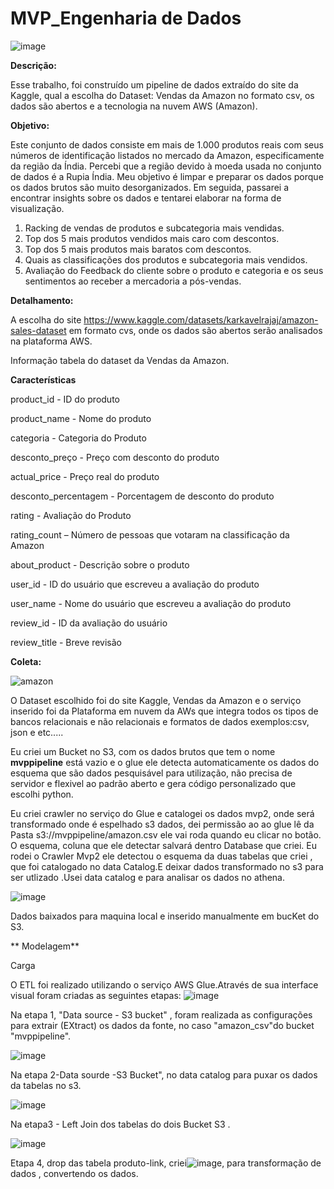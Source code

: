 # MVP_Engenharia de Dados 

![image](https://github.com/PatriciaSoaresSPereira/mvp/assets/136263539/47488a39-178b-4151-a771-770c8387057f)

**Descrição:**

Esse trabalho, foi construído um pipeline de dados extraído do site da Kaggle, qual a escolha do Dataset: Vendas da Amazon no formato csv, os dados são abertos e a tecnologia na nuvem AWS (Amazon).


**Objetivo:**

Este conjunto de dados consiste em mais de 1.000 produtos reais com seus números de identificação listados no mercado da Amazon, especificamente da região da Índia. Percebi que a região devido à moeda usada no conjunto de dados é a Rupia Índia. Meu objetivo é limpar e preparar os dados porque os dados brutos são muito desorganizados. Em seguida, passarei a encontrar insights sobre os dados e tentarei elaborar na forma de visualização.

1)   Racking de vendas de produtos e subcategoria mais vendidas.
2)   Top dos 5 mais produtos vendidos mais caro com descontos.
3)   Top dos 5 mais produtos mais baratos com descontos.
4)   Quais as classificações dos produtos e subcategoria mais vendidos. 
6)   Avaliação do Feedback do cliente sobre o produto e categoria e os seus sentimentos ao receber a mercadoria a pós-vendas.

   **Detalhamento:**
   
   A escolha do site https://www.kaggle.com/datasets/karkavelrajaj/amazon-sales-dataset em formato cvs, onde os dados são abertos serão analisados na plataforma AWS.
   
   Informação tabela do dataset da Vendas da Amazon.

 **Características**

product_id - ID do produto

product_name - Nome do produto

categoria - Categoria do Produto

desconto_preço - Preço com desconto do produto

actual_price - Preço real do produto

desconto_percentagem - Porcentagem de desconto do produto

rating - Avaliação do Produto

rating_count – Número de pessoas que votaram na classificação da Amazon

about_product - Descrição sobre o produto

user_id - ID do usuário que escreveu a avaliação do produto

user_name - Nome do usuário que escreveu a avaliação do produto

review_id - ID da avaliação do usuário

review_title - Breve revisão

**Coleta:**

![amazon](https://github.com/PatriciaSoaresSPereira/mvp/assets/136263539/797d9176-0186-4b7a-b123-8970df9fc78b)


O Dataset escolhido foi do site Kaggle, Vendas da Amazon e o serviço inserido foi da Plataforma em nuvem da AWs que integra todos os tipos de bancos relacionais e não relacionais e formatos de dados exemplos:csv, json e etc.....

Eu criei um Bucket no S3, com os dados brutos que tem o nome **mvppipeline** está vazio e o glue ele detecta automaticamente os dados do esquema   que são dados pesquisável para utilização, não precisa de servidor e flexivel ao padrão aberto e gera código personalizado que escolhi python.

Eu criei crawler no serviço do Glue e catalogei os dados mvp2, onde será transformado onde é espelhado s3 dados, dei permissão ao ao glue lê da Pasta s3://mvppipeline/amazon.csv ele vai roda quando eu clicar no botão. O esquema, coluna que ele detectar salvará dentro Database que criei.
Eu rodei o Crawler Mvp2 ele detectou o esquema da duas tabelas que criei , que foi catalogado  no data Catalog.E deixar dados transformado no s3 para ser utlizado .Usei data catalog e para analisar os dados no athena.


![image](https://github.com/PatriciaSoaresSPereira/mvp/assets/136263539/a1ec4548-725b-4520-9291-7d6ea14e9aaf)

Dados baixados para maquina local e inserido manualmente em bucKet do S3.


** Modelagem**

Carga 

O ETL foi realizado utilizando o serviço AWS Glue.Através de sua interface visual foram criadas as seguintes etapas:
![image](https://github.com/PatriciaSoaresSPereira/mvp/assets/136263539/a1d423f7-0da3-488c-bc87-a5147ffc4de5)


Na etapa 1, "Data source - S3 bucket" , foram realizada as configurações para extrair (EXtract) os dados da fonte, no caso "amazon_csv"do bucket "mvppipeline".


![image](https://github.com/PatriciaSoaresSPereira/mvp/assets/136263539/92e5a836-f090-45c9-9f2e-44d8c165b9de)

Na etapa 2-Data sourde -S3 Bucket", no data catalog para puxar os dados da tabelas no s3.



![image](https://github.com/PatriciaSoaresSPereira/mvp/assets/136263539/5a4b02fc-f85d-472f-b632-160c491ccc69)

Na etapa3 -  Left Join dos tabelas do dois Bucket S3 .



![image](https://github.com/PatriciaSoaresSPereira/mvp/assets/136263539/2222868d-3ab7-4e53-94d8-c2cfc570708e)

Etapa 4, drop das tabela produto-link, criei![image](https://github.com/PatriciaSoaresSPereira/mvp/assets/136263539/973d4d6a-a637-4e9c-810b-b9417402e8eb), para transformação de dados , 
convertendo os dados. 
 

















